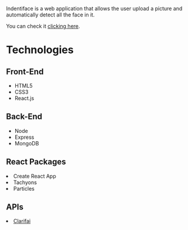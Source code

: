 <p>Indentiface is a web application that allows the user upload a picture and automatically detect all the face in it.</p>

<p>You can check it <a href='https://soymarco.com/#/'>clicking here</a>.</p>



<h1>Technologies</h1>
<h2>Front-End</h2>
<ul>
<li>HTML5</li>
<li>CSS3</li>
<li>React.js</li>
</ul>

<h2>Back-End</h2>
<ul>
<li>Node</li>
<li>Express</li>
<li>MongoDB</li>
</ul>


<h2>React Packages</h2>
<li>Create React App</li>
<li>Tachyons</li>
<li>Particles</li>

<h2>APIs</h2>
<li><a href='https://clarifai.com'>Clarifai</a></li>
